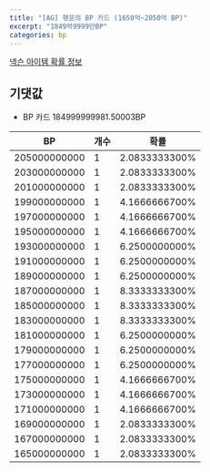 ```yaml
---
title: "[AG] 행운의 BP 카드 (1650억~2050억 BP)"
excerpt: "1849억9999만BP"
categories: bp
---
```

[넥슨 아이템 확률 정보](http://iteminfo.nexon.com/probability/fo4?sn=7278)

## 기댓값
  - BP 카드 184999999981.50003BP

|BP|개수|확률|
|---|---|---|
|205000000000|1|2.0833333300%|
|203000000000|1|2.0833333300%|
|201000000000|1|2.0833333300%|
|199000000000|1|4.1666666700%|
|197000000000|1|4.1666666700%|
|195000000000|1|4.1666666700%|
|193000000000|1|6.2500000000%|
|191000000000|1|6.2500000000%|
|189000000000|1|6.2500000000%|
|187000000000|1|8.3333333300%|
|185000000000|1|8.3333333300%|
|183000000000|1|8.3333333300%|
|181000000000|1|6.2500000000%|
|179000000000|1|6.2500000000%|
|177000000000|1|6.2500000000%|
|175000000000|1|4.1666666700%|
|173000000000|1|4.1666666700%|
|171000000000|1|4.1666666700%|
|169000000000|1|2.0833333300%|
|167000000000|1|2.0833333300%|
|165000000000|1|2.0833333300%|
